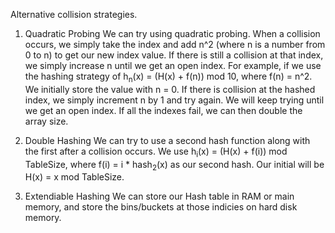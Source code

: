 Alternative collision strategies. 

1. Quadratic Probing
    We can try using quadratic probing. When a collision occurs, we simply take the index and add n^2 (where n is a number from 0 to n) to get our new index value. If there is still a collision at that index, we simply increase n until we get an open index. For example, if we use the hashing strategy of h<sub>n</sub>(x) = (H(x) + f(n)) mod 10, where f(n) = n^2. We initially store the value with n = 0. If there is collision at the hashed index, we simply increment n by 1 and try again. We will keep trying until we get an open index. If all the indexes fail, we can then double the array size. 

2. Double Hashing 
    We can try to use a second hash function along with the first after a collision occurs. We use h<sub>i</sub>(x) = (H(x) + f(i)) mod TableSize, where f(i) = i * hash<sub>2</sub>(x) as our second hash. Our initial will be H(x) = x mod TableSize. 

3. Extendiable Hashing
    We can store our Hash table in RAM or main memory, and store the bins/buckets at those indicies on hard disk memory.

